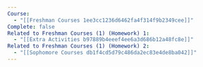 ```yaml
---
Course:
  - "[[Freshman Courses 1ee3cc1236d6462fa4f314f9b2349cee]]"
Complete: false
Related to Freshman Courses (1) (Homework) 1:
  - "[[Extra Activities b97889b4eeef4ee6a3d686b12a48fc8e]]"
Related to Freshman Courses (1) (Homework) 2:
  - "[[Sophomore Courses db1f4cd5d79c486da2ec83e4de8ba042]]"
---
```

